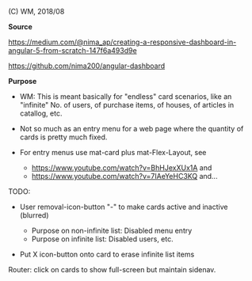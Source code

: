 (C) WM, 2018/08

**Source**


 https://medium.com/@nima_ap/creating-a-responsive-dashboard-in-angular-5-from-scratch-147f6a493d9e
 
 https://github.com/nima200/angular-dashboard
 
 
 **Purpose**
 * WM: This is meant basically for "endless" card scenarios, like an "infinite" No. of users, of purchase items, of houses, of articles in catallog, etc.
 * Not so much as an entry menu for a web page where the quantity of cards is pretty much fixed.
 * For entry menus use mat-card plus mat-Flex-Layout, see
 
    * https://www.youtube.com/watch?v=BhHJexXUx1A and
    * https://www.youtube.com/watch?v=7IAeYeHC3KQ and...
    
 
 
 TODO:
 * User removal-icon-button "-" to make cards active and inactive (blurred)
    * Purpose on non-infinite list: Disabled menu entry
    * Purpose on infinite list: Disabled users, etc.
    
 * Put X icon-button onto card to erase infinite list items
 
 
 Router: click on cards to show full-screen but maintain sidenav.
 
